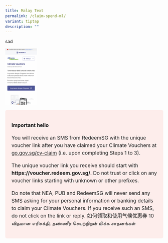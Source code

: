 ```yaml
---
title: Malay Text
permalink: /claim-spend-ml/
variant: tiptap
description: ""
---
```

<p>sad</p>
<p></p>
<div class="isomer-image-wrapper">
<img style="width: 20%;" height="auto" width="100%" alt="" src="/images/ECFHP ML/ML__11_.png">
</div>
<p></p>

<style> .light-red-box { background-color: #fdedeb; padding: 20px; border-radius: 5px; font-size: 16px; line-height: 1.5; } </style>   <div class="light-red-box"> <p><strong>Important hello</strong></p> <p>You will receive an SMS from RedeemSG with the unique voucher link after you have claimed your Climate Vouchers at <a href="https://go.gov.sg/cv-claim">go.gov.sg/cv-claim</a> (i.e. upon completing Steps 1 to 3).</p> <p>The unique voucher link you receive should start with <strong>https://voucher.redeem.gov.sg/</strong>. Do not trust or click on any voucher links starting with unknown or other prefixes.</p> <p>Do note that NEA, PUB and RedeemSG will never send any SMS asking for your personal information or banking details to claim your Climate Vouchers. If you receive such an SMS, do not click on the link or reply. 如何领取和使用气候优惠券 10 விதமான எரிசக்தி, தண்ணீர் செயற்றிறன் மிக்க சாதனங்கள்</p> </div>